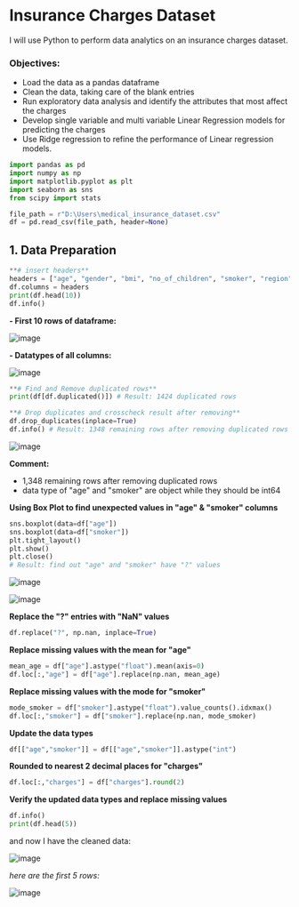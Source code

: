 # Insurance Charges Dataset
I will use Python to perform data analytics on an insurance charges dataset.
### Objectives:
- Load the data as a pandas dataframe
- Clean the data, taking care of the blank entries
- Run exploratory data analysis and identify the attributes that most affect the charges
- Develop single variable and multi variable Linear Regression models for predicting the charges
- Use Ridge regression to refine the performance of Linear regression models.

```python
import pandas as pd
import numpy as np
import matplotlib.pyplot as plt
import seaborn as sns
from scipy import stats

file_path = r"D:\Users\medical_insurance_dataset.csv"
df = pd.read_csv(file_path, header=None)
```
## 1. Data Preparation
```python
**# insert headers**
headers = ["age", "gender", "bmi", "no_of_children", "smoker", "region", "charges"]
df.columns = headers
print(df.head(10))
df.info()
```
**- First 10 rows of dataframe:**

![image](https://github.com/user-attachments/assets/0a4120e5-8471-43c0-804d-861c6097989a)

**- Datatypes of all columns:**

![image](https://github.com/user-attachments/assets/6a327a28-3855-4bb2-954e-c31cf17fc0d6)

```python
**# Find and Remove duplicated rows**
print(df[df.duplicated()]) # Result: 1424 duplicated rows

**# Drop duplicates and crosscheck result after removing**
df.drop_duplicates(inplace=True)
df.info() # Result: 1348 remaining rows after removing duplicated rows
```

![image](https://github.com/user-attachments/assets/57b72afd-2d71-4c84-b53e-2e5135dd16b0)

**Comment:**
- 1,348 remaining rows after removing duplicated rows
- data type of "age" and "smoker" are object while they should be int64

**Using Box Plot to find unexpected values in "age" & "smoker" columns**
```python
sns.boxplot(data=df["age"])
sns.boxplot(data=df["smoker"])
plt.tight_layout()
plt.show()
plt.close()
# Result: find out "age" and "smoker" have "?" values
```

![image](https://github.com/user-attachments/assets/8be005f3-9ffd-4d84-9747-ef2cb3dddf99)


![image](https://github.com/user-attachments/assets/a21c2dab-209d-497f-a5b0-a44424352426)

**Replace the "?" entries with "NaN" values**
```python
df.replace("?", np.nan, inplace=True)
```
**Replace missing values with the mean for "age"**
```python
mean_age = df["age"].astype("float").mean(axis=0)
df.loc[:,"age"] = df["age"].replace(np.nan, mean_age) 
```
**Replace missing values with the mode for "smoker"**
```python
mode_smoker = df["smoker"].astype("float").value_counts().idxmax()
df.loc[:,"smoker"] = df["smoker"].replace(np.nan, mode_smoker)
```
**Update the data types**
```python
df[["age","smoker"]] = df[["age","smoker"]].astype("int")
```
**Rounded to nearest 2 decimal places for "charges"**
```python
df.loc[:,"charges"] = df["charges"].round(2)
```
**Verify the updated data types and replace missing values**
```python
df.info()
print(df.head(5))
```
and now I have the cleaned data:

![image](https://github.com/user-attachments/assets/7111dd14-52cc-45e0-a818-facd7a54931f)

_here are the first 5 rows:_

![image](https://github.com/user-attachments/assets/c7c04ec6-c773-420a-a1c6-d49bc7ae70d6)

